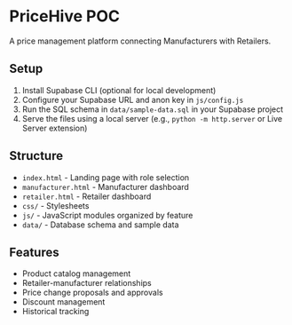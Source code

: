 # PriceHive POC

A price management platform connecting Manufacturers with Retailers.

## Setup

1. Install Supabase CLI (optional for local development)
2. Configure your Supabase URL and anon key in `js/config.js`
3. Run the SQL schema in `data/sample-data.sql` in your Supabase project
4. Serve the files using a local server (e.g., `python -m http.server` or Live Server extension)

## Structure

- `index.html` - Landing page with role selection
- `manufacturer.html` - Manufacturer dashboard
- `retailer.html` - Retailer dashboard
- `css/` - Stylesheets
- `js/` - JavaScript modules organized by feature
- `data/` - Database schema and sample data

## Features

- Product catalog management
- Retailer-manufacturer relationships
- Price change proposals and approvals
- Discount management
- Historical tracking

